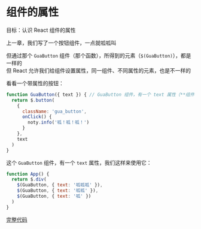# 组件的属性
目标：认识 React 组件的属性  

上一章，我们写了一个按钮组件，一点就呱呱叫  

但通过那个 `GuaButton` 组件（那个函数），所得到的元素（`$(GuaButton)`），都是一样的  
但 React 允许我们给组件设置属性，同一组件、不同属性的元素，也是不一样的

看看一个带属性的按钮：
``` js
function GuaButton({ text }) { // GuaButton 组件，有一个 text 属性（**组件的属性**）
  return $.button(
    {
      className: 'gua_button',
      onClick() {
        noty.info('呱！呱！呱！')
      }
    },
    text
  )
}
```
这个 `GuaButton` 组件，有一个 `text` 属性，我们这样来使用它：
``` js
function App() {
  return $.div(
    $(GuaButton, { text: '呱呱呱' }),
    $(GuaButton, { text: '呱呱' }),
    $(GuaButton, { text: '呱' })
  )
}
```

[完整代码](./demo)
